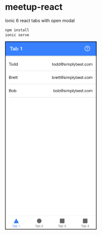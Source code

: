 # meetup-react
Ionic 6 react tabs with open modal

```
npm install
ionic serve
```

<img src="/public/assets/screenshot.png" width="300">
